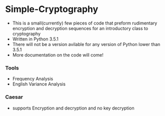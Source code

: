 # Simple-Cryptography
* This is a small(currently) few pieces of code that preform rudimentary encryption and decryption sequences for an introductory class to cryptography
* Written in Python 3.5.1
* There will not be a version avilable for any version of Python lower than 3.5.1
* More documentation on the code will come!

### Tools
* Frequency Analysis
* English Variance Analysis 

### Caesar
* supports Encryption and decryption and no key decryption
